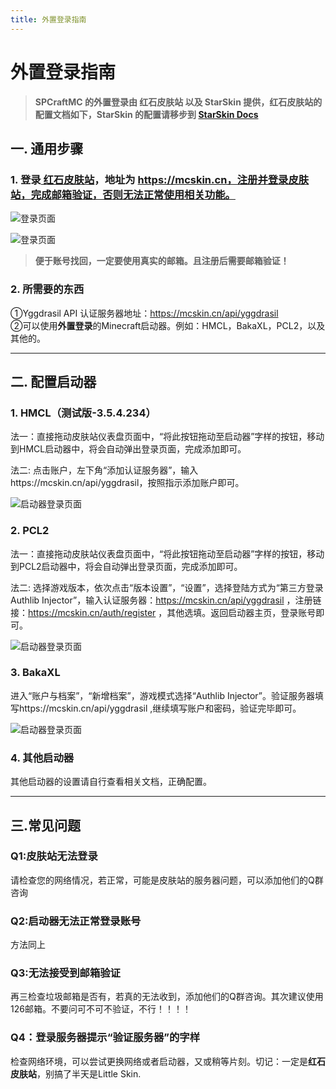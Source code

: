 ```yaml
---
title: 外置登录指南
---
```

# 外置登录指南

> **SPCraftMC 的外置登录由 红石皮肤站 以及 StarSkin 提供，红石皮肤站的配置文档如下，StarSkin 的配置请移步到 <a href="https://docs.star-skin.cn">StarSkin Docs</a>**

## 一. 通用步骤
### 1. 登录<a href="https://mcskin.cn/"> 红石皮肤站</a>，地址为 https://mcskin.cn，注册并登录皮肤站，完成邮箱验证，否则无法正常使用相关功能。
![登录页面](https://pic-up.star-skin.cn/i/2023/06/28/951959f1-1d7c-c383-0196-427f1582ba13.png)

![登录页面](https://pic-up.star-skin.cn/i/2023/06/28/f8259419-9c78-db8c-27b4-b1107bdc473d.png
)

> **便于账号找回，一定要使用真实的邮箱。且注册后需要邮箱验证！**

### 2. 所需要的东西
①Yggdrasil API 认证服务器地址：https://mcskin.cn/api/yggdrasil <br>
②可以使用**外置登录**的Minecraft启动器。例如：HMCL，BakaXL，PCL2，以及其他的。

---

## 二. 配置启动器
### 1. HMCL（测试版-3.5.4.234）
法一：直接拖动皮肤站仪表盘页面中，“将此按钮拖动至启动器”字样的按钮，移动到HMCL启动器中，将会自动弹出登录页面，完成添加即可。<br>

法二: 点击账户，左下角“添加认证服务器”，输入https://mcskin.cn/api/yggdrasil，按照指示添加账户即可。

![启动器登录页面](https://pic-up.star-skin.cn/i/2023/06/28/4957b004-3aa7-8f6e-f9f7-0151d4ecbac0.png)

### 2. PCL2
法一：直接拖动皮肤站仪表盘页面中，“将此按钮拖动至启动器”字样的按钮，移动到PCL2启动器中，将会自动弹出登录页面，完成添加即可。<br>

法二: 选择游戏版本，依次点击“版本设置”，“设置”，选择登陆方式为“第三方登录Authlib Injector”，输入认证服务器：https://mcskin.cn/api/yggdrasil ，注册链接：https://mcskin.cn/auth/register ，其他选填。返回启动器主页，登录账号即可。

![启动器登录页面](https://pic-up.star-skin.cn/i/2023/06/28/c06628d0-b3d6-1953-8033-30a61f4bdd60.png)

### 3. BakaXL
进入“账户与档案”，“新增档案”，游戏模式选择“Authlib Injector”。验证服务器填写https://mcskin.cn/api/yggdrasil ,继续填写账户和密码，验证完毕即可。

![启动器登录页面](https://pic-up.star-skin.cn/i/2023/06/28/38f773d4-e7c1-0d63-608c-e57e88a48721.png)

### 4. 其他启动器
其他启动器的设置请自行查看相关文档，正确配置。

---

## 三.常见问题
### Q1:皮肤站无法登录
请检查您的网络情况，若正常，可能是皮肤站的服务器问题，可以添加他们的Q群咨询
### Q2:启动器无法正常登录账号
方法同上
### Q3:无法接受到邮箱验证
再三检查垃圾邮箱是否有，若真的无法收到，添加他们的Q群咨询。其次建议使用126邮箱。不要问可不可不验证，不行！！！！
### Q4：登录服务器提示“验证服务器”的字样
检查网络环境，可以尝试更换网络或者启动器，又或稍等片刻。切记：一定是**红石皮肤站**，别搞了半天是Little Skin.